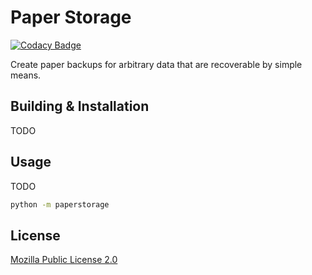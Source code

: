 # Paper Storage

[![Codacy Badge](https://api.codacy.com/project/badge/Grade/e2215b5bf74e45d4a7bfb5eff5c41ba3)](https://app.codacy.com/gh/schroeding/paperstorage?utm_source=github.com&utm_medium=referral&utm_content=schroeding/paperstorage&utm_campaign=Badge_Grade)

Create paper backups for arbitrary data that are recoverable by simple means.

## Building & Installation
TODO

## Usage

TODO
```bash
python -m paperstorage
```

## License

[Mozilla Public License 2.0](https://choosealicense.com/licenses/mpl-2.0/)